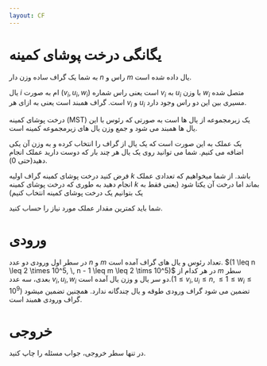 ```yaml
---
layout: CF
---
```


# یگانگی درخت پوشای کمینه
به شما یک گراف ساده وزن دار  $n$ راس و $m$ یال داده شده است.

یال $i$ ام به صورت $(v_i, u_i, w_i)$ است یعنی راس شماره $v_i$ به $u_i$ با وزن $w_i$ متصل شده است. گراف همبند است یعنی به ازای هر $v_i$ و $u_i$ مسیری بین این دو راس وجود دارد.

درخت پوشای کمینه (MST) یک زیرمجموعه از یال ها است به صورتی که رئوس با این یال ها همبند می شود و جمع وزن یال های زیرمجموعه کمینه است.

یک عملک به این صورت است که یک یال از گراف را انتخاب کرده و به وزن آن یکی اضافه می کنیم. شما می توانید روی یک یال هر چند بار که دوست دارید عملک انجام دهید(حتی 0).

فرض کنید درخت پوشای کمینه گراف اولیه $k$ باشد. از شما میخواهیم که تعدادی عملک انجام دهید به طوری که درخت پوشای کمینه $k$ بماند اما درخت آن یکتا شود (یعنی فقط به یک بتوانیم یک درخت پوشای کمینه انتخاب کنیم)

شما باید کمترین مقدار عملک مورد نیاز را حساب کنید.

# ورودی
در سطر اول ورودی دو عدد $n$ و $m$ تعداد رئوس و یال های گراف آمده است. $(1 \leq n \leq 2 \times 10^5, \, n - 1 \leq m \leq 2 \tims 10^5)$
در هر کدام از $m$ سطر بعدی، سه عدد $v_i, \, u_i, \, w_i$ دو سر یال و وزن یال آمده است.$(1 \leq v_i, \, u_i \leq n, \leq 1 \leq w_i \leq 10^9)$
تضمین می شود گراف ورودی طوقه و یال چندگانه ندارد. همچنین تضمین میشود گراف ورودی همبند است.

# خروجی
در تنها سطر خروجی، جواب مسئله را چاپ کنید.
